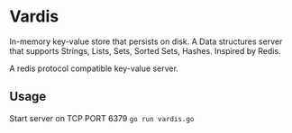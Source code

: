 # Vardis
In-memory key-value store that persists on disk. A Data structures server that supports Strings, Lists, Sets, Sorted Sets, Hashes. Inspired by Redis.

A redis protocol compatible key-value server.

## Usage
 Start server on TCP PORT 6379
 `go run vardis.go`
